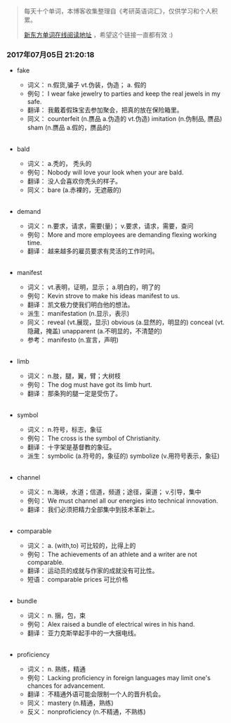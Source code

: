 > 每天十个单词，本博客收集整理自《考研英语词汇》，仅供学习和个人积累。
>
> [新东方单词在线阅读地址](http://download.dogwood.com.cn/online/kychlx/iPhone.html) ，希望这个链接一直都有效 :)


### 2017年07月05日 21:20:18

- fake
  * 词义：  n.假货,骗子 vt.伪装，伪造； a. 假的
  * 例句：  I wear fake jewelry to parties and keep the real jewels in my safe.
  * 翻译：  我戴着假珠宝去参加聚会，把真的放在保险箱里。
  * 同义：  counterfeit (n.赝品 a.伪造的 vt.伪造) imitation (n.伪制品, 赝品) sham (n.赝品 a.假的，赝品的)
  <br>  

- bald
  * 词义：  a.秃的， 秃头的
  * 例句：  Nobody will love your look when your are bald.
  * 翻译：  没人会喜欢你秃头的样子。
  * 同义：  bare (a.赤裸的，无遮蔽的)
  <br>

- demand
  * 词义：  n.要求，请求，需要(量)； v.要求，请求，需要，查问
  * 例句：  More and more employees are demanding flexing working time.
  * 翻译：  越来越多的雇员要求有灵活的工作时间。
  <br>

- manifest
  * 词义：  vt.表明，证明，显示； a.明白的，明了的
  * 例句：  Kevin strove to make his ideas manifest to us.
  * 翻译：  凯文极力使我们明白他的想法。
  * 派生：  manifestation (n.显示，表示)
  * 同义：  reveal (vt.展现，显示) obvious (a.显然的，明显的) conceal (vt.隐藏，掩盖) unapparent (a.不明显的，不清楚的)
  * 参考：  manifesto (n.宣言，声明)
  <br>

- limb
  * 词义：  n.肢，腿，翼，臂；大树枝
  * 例句：  The dog must have got its limb hurt.
  * 翻译：  那条狗的腿一定是受伤了。
  <br>

- symbol
  * 词义：  n.符号，标志，象征
  * 例句：  The cross is the symbol of Christianity.
  * 翻译：  十字架是基督教的象征。
  * 派生：  symbolic (a.符号的，象征的) symbolize (v.用符号表示，象征)
  <br>

- channel
  * 词义：  n.海峡，水道；信道，频道；途径，渠道； v.引导，集中
  * 例句：  We must channel all our energies into technical innovation.
  * 翻译：  我们必须把精力全部集中到技术革新上。
  <br>

- comparable
  * 词义：  a. (with,to) 可比较的，比得上的
  * 例句：  The achievements of an athlete and a writer are not comparable.
  * 翻译：  运动员的成就与作家的成就没有可比性。
  * 短语：  comparable prices 可比价格
  <br>

- bundle
  * 词义：  n. 捆，包，束
  * 例句：  Alex raised a bundle of electrical wires in his hand.
  * 翻译：  亚力克斯举起手中的一大捆电线。
  <br>

- proficiency
  * 词义：  n. 熟练，精通
  * 例句：  Lacking proficiency in foreign languages may limit one's chances for advancement.
  * 翻译：  不精通外语可能会限制一个人的晋升机会。
  * 同义：  mastery (n.精通，熟练) 
  * 反义：  nonproficiency (n.不精通，不熟练)
  <br>